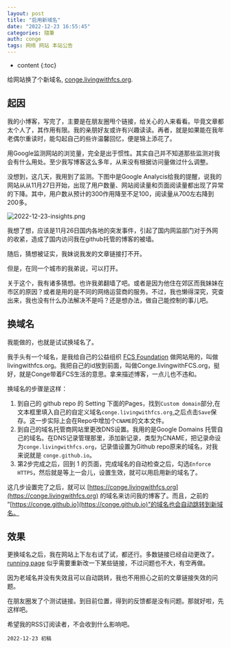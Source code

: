 ```yaml
---
layout: post
title: "启用新域名"
date: "2022-12-23 16:55:45"
categories: 隨筆
auth: conge
tags: 网络 网站 本站公告
---
```

* content
{:toc}

给网站换了个新域名, [conge.livingwithfcs.org](https://conge.livingwithfcs.org).

## 起因

我的小博客，写完了，主要是在朋友圈甩个链接，给关心的人来看看。毕竟文章都太个人了，其作用有限。我的亲朋好友或许有兴趣读读。再者，就是如果能在我年老偶尔重读时，能勾起自己的些许温馨回忆，便是锦上添花了。

用Google监测网站的浏览量，完全是出于惯性。其实自己并不知道那些监测对我会有什么用处。至少我写博客这么多年，从来没有根据访问量做过什么调整。

没想到，这几天，我用到了监测。下图中是Google Analycis给我的提醒，说我的网站从从11月27日开始，出现了用户数量、网站阅读量和页面阅读量都出现了异常的下降。其中，用户数从预计的300作用降至不足100，阅读量从700左右降到200多。

![2022-12-23-insights.png](https://s2.loli.net/2022/12/24/HCFlmpTGfz8Zi6Y.png)





我想了想，应该是11月26日国内各地的突发事件，引起了国内网监部门对于外网的收紧，造成了国内访问我在github托管的博客的被墙。

随后，猜想被证实，我妹说我发的文章链接打不开。

但是，在同一个城市的我弟说，可以打开。

关于这个，我有诸多猜想。也许我弟翻墙了吧。或者是因为他住在郊区而我妹妹在市区的原因？或者是用的是不同的网络运营商的服务。不过，我也懒得深究，究查出来，我也没有什么办法解决不是吗？还是想办法，做自己能控制的事儿吧。

## 换域名

我能做的，也就是试试换域名了。

我手头有一个域名，是我给自己的公益组织 [FCS Foundation](https://livingwithfcs.org) 做网站用的，叫做 livingwithfcs.org。我把自己的id放到前面，叫做Conge.livingwithFCS.org，挺好，就是Conge带着FCS生活的意思。拿来描述博客，一点儿也不违和。

换域名的步骤是这样：

1. 到自己的 github repo 的 Setting 下面的Pages，找到`Custom domain`部分,在文本框里填入自己的自定义域名`conge.livingwithfcs.org`,之后点击`Save`保存。这一步实际上会在Repo中增加个`CNAME`的文本文件。
2. 到自己的域名托管商网站里更改DNS设置。我用的是Google Domains 托管自己的域名。在DNS记录管理那里，添加新记录，类型为CNAME，把记录命设为`conge.livingwithfcs.org`，记录值设置为Github repo原来的域名，对我来说就是 `conge.github.io`。
3. 第2步完成之后，回到 1 的页面，完成域名的自动检查之后，勾选`Enforce HTTPS`，然后就是等上一会儿，设置生效，就可以用启用新的域名了。

这几步设置完了之后，就可以 [https://conge.livingwithfcs.org](https://conge.livingwithfcs.org) 的域名来访问我的博客了。而且，之前的 ”[https://conge.github.io](https://conge.github.io)"的域名也会自动跳转到新域名。

## 效果

更换域名之后，我在网站上下左右试了试，都还行。多数链接已经自动更改了。[running page](https://conge.livingwithfcs.org/running_page/) 似乎需要重新改一下某些链接，不过问题也不大，有空再做。

因为老域名并没有失效且可以自动跳转，我也不用担心之前的文章链接失效的问题。

在朋友圈发了个测试链接。到目前位置，得到的反馈都是没有问题。那就好啦，先这样吧。

希望我的RSS订阅读者，不会收到什么影响吧。

```
2022-12-23 初稿
```
